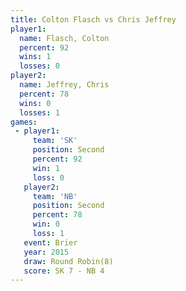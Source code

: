 ```yaml
---
title: Colton Flasch vs Chris Jeffrey
player1:              
  name: Flasch, Colton
  percent: 92         
  wins: 1             
  losses: 0           
player2:              
  name: Jeffrey, Chris
  percent: 78         
  wins: 0             
  losses: 1           
games:
 - player1:          
     team: 'SK'      
     position: Second
     percent: 92     
     win: 1          
     loss: 0         
   player2:          
     team: 'NB'      
     position: Second
     percent: 78     
     win: 0          
     loss: 1         
   event: Brier        
   year: 2015          
   draw: Round Robin(8)
   score: SK 7 - NB 4  
---
```


